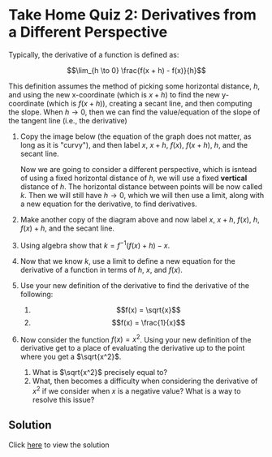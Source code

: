 # Take Home Quiz 2: Derivatives from a Different Perspective

Typically, the derivative of a function is defined as:

$$\lim_{h \to 0} \frac{f(x + h) - f(x)}{h}$$

This definition assumes the method of picking some horizontal distance, $h$, and using the new x-coordinate (which is $x + h$) to find the new y-coordinate (which is $f(x + h)$), creating a secant line, and then computing the slope. When $h \to 0$, then we can find the value/equation of the slope of the tangent line (i.e., the derivative)

1. Copy the image below (the equation of the graph does not matter, as long as it is "curvy"), and then label $x$, $x + h$, $f(x)$, $f(x + h)$, $h$, and the secant line.

    Now we are going to consider a different perspective, which is isntead of using a fixed horizontal distance of $h$, we will use a fixed **vertical** distance of $h$. The horizontal distance between points will be now called $k$. Then we will still have $h \to 0$, which we will then use a limit, along with a new equation for the derivative, to find derivatives.

2. Make another copy of the diagram above and now label $x$, $x + h$, $f(x)$, $h$, $f(x) + h$, and the secant line.
3. Using algebra show that $k = f^{-1}(f(x) + h) - x$.
4. Now that we know $k$, use a limit to define a new equation for the derivative of a function in terms of $h$, $x$, and $f(x)$.
5. Use your new definition of the derivative to find the derivative of the following:
    1. $$f(x) = \sqrt{x}$$ 
    2. $$f(x) = \frac{1}{x}$$
6. Now consider the function $f(x) = x^2$. Using your new definition of the derivative get to a place of evaluating the derivative up to the point where you get a $\sqrt{x^2}$.
    1. What is $\sqrt{x^2}$ precisely equal to? 
    2. What, then becomes a difficulty when considering the derivative of $x^2$ if we consider when $x$ is a negative value? What is a way to resolve this issue?

## Solution
Click [here](../assets/take-home-quiz-2.pdf) to view the solution
